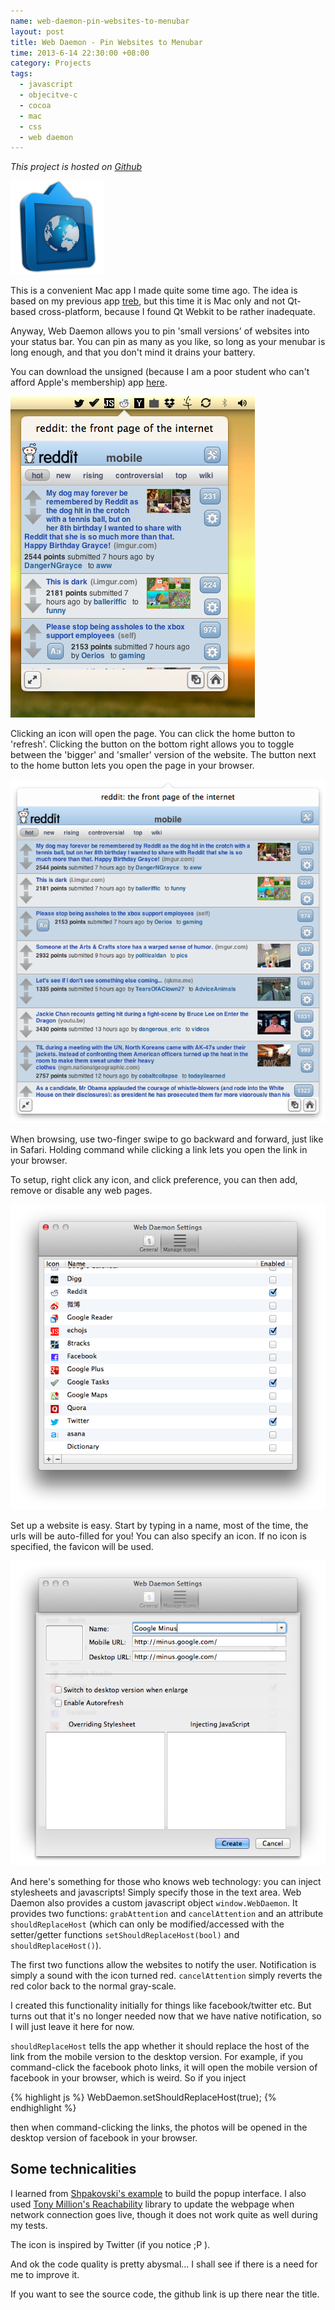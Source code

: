 ```yaml
--- 
name: web-daemon-pin-websites-to-menubar
layout: post
title: Web Daemon - Pin Websites to Menubar
time: 2013-6-14 22:30:00 +08:00
category: Projects
tags:
  - javascript
  - objecitve-c
  - cocoa
  - mac
  - css
  - web daemon
---
```


*This project is hosted on [Github](https://github.com/yyjhao/Web-Daemon)*

<img class='float-left' height="150" src="/images/webdaemon.png" title="web daemon" width="150" /></a>

This is a convenient Mac app I made quite some time ago. The idea is based on
my previous app [treb](../../2011/08/run-google-task-google-plus-in-your.html),
but this time it is Mac only and not Qt-based
cross-platform, because I found Qt Webkit to be rather inadequate.

Anyway, Web Daemon allows you to pin 'small versions' of websites into your
status bar. You can pin as many as you like, so long as your menubar is long enough,
and that you don't mind it drains your battery.

You can download the unsigned (because I am a poor student who can't afford Apple's membership)
app [here](http://sourceforge.net/projects/webdaemon/files/Web%20Daemon.app.zip/download).

<img class="center" src="/images/webdaemon-1.png" />

Clicking an icon will open the page. You can click the home button to 'refresh'. Clicking
the button on the bottom right allows you to toggle between the 'bigger' and 'smaller' version
of the website. The button next to the home button lets you open the page in your browser.

<img class="center" src="/images/webdaemon-2.png" />

When browsing, use two-finger swipe to go backward and forward, just like in Safari. Holding command
while clicking a link lets you open the link in your browser.

To setup, right click any icon, and click preference, you can then add, remove or disable
any web pages.

<img class="center" src="/images/webdaemon-3.png" />

Set up a website is easy. Start by typing in a name, most of the time, the urls will be
auto-filled for you! You can also specify an icon. If no icon is specified, the favicon will
be used.

<img class="center" src="/images/webdaemon-4.png" />

And here's something for those who knows web technology: you can inject stylesheets and javascripts!
Simply specify those
in the text area. Web Daemon also provides a custom javascript object `window.WebDaemon`. It provides
two functions: `grabAttention` and `cancelAttention` and an attribute `shouldReplaceHost` (which can only
be modified/accessed with the setter/getter functions `setShouldReplaceHost(bool)` and `shouldReplaceHost()`).

The first two functions allow the websites to notify the user. Notification is simply a sound with the icon turned red.
`cancelAttention` simply reverts the red color back to the normal gray-scale.

I created this functionality initially for things like facebook/twitter etc. But turns out that it's no longer
needed now that we have native notification, so I will just leave it here for now.

`shouldReplaceHost` tells the app whether it should replace the host of the link from the mobile version
to the desktop version. For example, if you command-click the facebook photo links, it will open
the mobile version of facebook in your browser, which is weird. So if you inject

{% highlight js %}
WebDaemon.setShouldReplaceHost(true);
{% endhighlight %}

then when command-clicking the links, the photos will be opened in the desktop version of facebook
in your browser.

## Some technicalities

I learned from [Shpakovski's example](http://github.com/shpakovski/Popup) to build the popup interface. I also used [Tony Million's Reachability](https://github.com/tonymillion/Reachability) library
to update the webpage when network connection goes live, though it does not work quite as well during
my tests.

The icon is inspired by Twitter (if you notice ;P ).

And ok the code quality is pretty abysmal... I shall see if there is a need for me to improve it.

If you want to see the source code, the github link is up there near the title.
